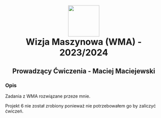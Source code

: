 <h1 align="center">
  <div>
    <img width="100" src="https://user-images.githubusercontent.com/88508650/178162459-1cb35c87-903c-4a3b-8b63-b2aa88e344b0.svg" alt="" />
  </div>
Wizja Maszynowa (WMA) - 2023/2024
</h1>

<h2 align="center"> Prowadzący Ćwiczenia - Maciej Maciejewski </h2>
<h3>Opis</h3>
Zadania z WMA rozwiązane przeze mnie.

Projekt 6 nie został zrobiony ponieważ nie potrzebowałem go by zaliczyć ćwiczeń.
